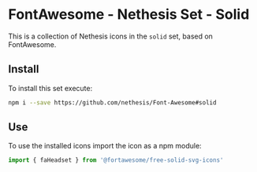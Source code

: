 # FontAwesome - Nethesis Set - Solid
This is a collection of Nethesis icons in the `solid` set, based on FontAwesome.

## Install
To install this set execute:
```bash
npm i --save https://github.com/nethesis/Font-Awesome#solid
```

## Use
To use the installed icons import the icon as a npm module:
```javascript
import { faHeadset } from '@fortawesome/free-solid-svg-icons'
```
